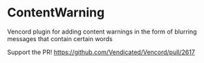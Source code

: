# ContentWarning
Vencord plugin for adding content warnings in the form of blurring messages that contain certain words


Support the PR! https://github.com/Vendicated/Vencord/pull/2617